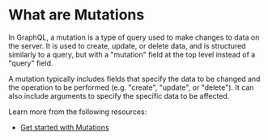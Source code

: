 # What are Mutations

In GraphQL, a mutation is a type of query used to make changes to data on the server. It is used to create, update, or delete data, and is structured similarly to a query, but with a "mutation" field at the top level instead of a "query" field.

A mutation typically includes fields that specify the data to be changed and the operation to be performed (e.g. "create", "update", or "delete"). It can also include arguments to specify the specific data to be affected.

Learn more from the following resources:

- [Get started with Mutations](https://graphql.org/learn/queries/#mutations)
